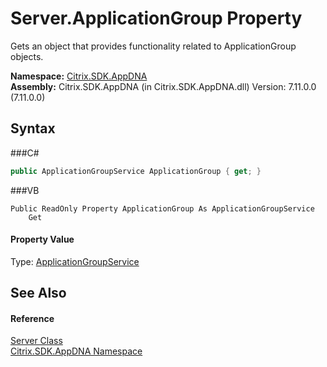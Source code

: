 # Server.ApplicationGroup Property 
 

Gets an object that provides functionality related to ApplicationGroup objects.

**Namespace:**&nbsp;<a href="N_Citrix_SDK_AppDNA">Citrix.SDK.AppDNA</a><br />**Assembly:**&nbsp;Citrix.SDK.AppDNA (in Citrix.SDK.AppDNA.dll) Version: 7.11.0.0 (7.11.0.0)

## Syntax

###C#
```csharp
public ApplicationGroupService ApplicationGroup { get; }
```

###VB
```vbnet
Public ReadOnly Property ApplicationGroup As ApplicationGroupService
	Get
```


#### Property Value
Type: <a href="T_Citrix_SDK_AppDNA_ApplicationGroupService">ApplicationGroupService</a>

## See Also


#### Reference
<a href="T_Citrix_SDK_AppDNA_Server">Server Class</a><br /><a href="N_Citrix_SDK_AppDNA">Citrix.SDK.AppDNA Namespace</a><br />